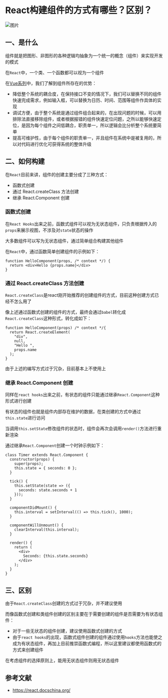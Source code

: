 # React构建组件的方式有哪些？区别？



![图片](https://mmbiz.qpic.cn/mmbiz_png/gH31uF9VIibSVlnjlXOv7M6SiaOV3tm39xtjO1Jme5ThApvDhAS6QnLSWweukmezChKtibfOeB4M23bFFHCJ0PP0g/640?wx_fmt=png&tp=webp&wxfrom=5&wx_lazy=1&wx_co=1)

## 一、是什么

组件就是把图形、非图形的各种逻辑均抽象为一个统一的概念（组件）来实现开发的模式

在`React`中，一个类、一个函数都可以视为一个组件

在[Vue系列](https://mp.weixin.qq.com/s?__biz=MzU1OTgxNDQ1Nw==&mid=2247484292&idx=1&sn=76ff2903942ce748b58e9339997b7969&scene=21#wechat_redirect)中，我们了解到组件所存在的优势：

- 降低整个系统的耦合度，在保持接口不变的情况下，我们可以替换不同的组件快速完成需求，例如输入框，可以替换为日历、时间、范围等组件作具体的实现
- 调试方便，由于整个系统是通过组件组合起来的，在出现问题的时候，可以用排除法直接移除组件，或者根据报错的组件快速定位问题，之所以能够快速定位，是因为每个组件之间低耦合，职责单一，所以逻辑会比分析整个系统要简单
- 提高可维护性，由于每个组件的职责单一，并且组件在系统中是被复用的，所以对代码进行优化可获得系统的整体升级

## 二、如何构建

在`React`目前来讲，组件的创建主要分成了三种方式：

- 函数式创建
- 通过 React.createClass 方法创建
- 继承 React.Component 创建

### 函数式创建

在`React Hooks`出来之前，函数式组件可以视为无状态组件，只负责根据传入的`props`来展示视图，不涉及对`state`状态的操作

大多数组件可以写为无状态组件，通过简单组合构建其他组件

在`React`中，通过函数简单创建组件的示例如下：

```
function HelloComponent(props, /* context */) {
  return <div>Hello {props.name}</div>
}
```

### 通过 React.createClass 方法创建

`React.createClass`是react刚开始推荐的创建组件的方式，目前这种创建方式已经不怎么用了

像上述通过函数式创建的组件的方式，最终会通过`babel`转化成`React.createClass`这种形式，转化成如下：

```
function HelloComponent(props) /* context */{
  return React.createElement(
    "div",
    null,
    "Hello ",
    props.name
  );
}
```

由于上述的编写方式过于冗杂，目前基本上不使用上

### 继承 React.Component 创建

同样在`react hooks`出来之前，有状态的组件只能通过继承`React.Component`这种形式进行创建

有状态的组件也就是组件内部存在维护的数据，在类创建的方式中通过`this.state`进行访问

当调用`this.setState`修改组件的状态时，组件会再次会调用`render()`方法进行重新渲染

通过继承`React.Component`创建一个时钟示例如下：

```
class Timer extends React.Component {
  constructor(props) {
    super(props);
    this.state = { seconds: 0 };
  }

  tick() {
    this.setState(state => ({
      seconds: state.seconds + 1
    }));
  }

  componentDidMount() {
    this.interval = setInterval(() => this.tick(), 1000);
  }

  componentWillUnmount() {
    clearInterval(this.interval);
  }

  render() {
    return (
      <div>
        Seconds: {this.state.seconds}
      </div>
    );
  }
}
```

## 三、区别

由于`React.createClass`创建的方式过于冗杂，并不建议使用

而像函数式创建和类组件创建的区别主要在于需要创建的组件是否需要为有状态组件：

- 对于一些无状态的组件创建，建议使用函数式创建的方式
- 由于`react hooks`的出现，函数式组件创建的组件通过使用`hooks`方法也能使之成为有状态组件，再加上目前推崇函数式编程，所以这里建议都使用函数式的方式来创建组件

在考虑组件的选择原则上，能用无状态组件则用无状态组件

## 参考文献

- https://react.docschina.org/